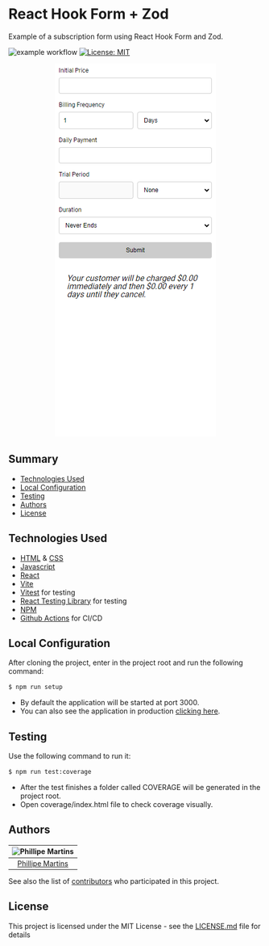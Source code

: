 # React Hook Form + Zod <!-- omit in toc -->

Example of a subscription form using React Hook Form and Zod.

![example workflow](https://github.com/inkasadev/react-hook-form-zod/actions/workflows/deploy-page.yml/badge.svg)
[![License: MIT](https://img.shields.io/badge/License-MIT-yellow.svg)](https://opensource.org/licenses/MIT)

<p align="center" >
    <img src="media/cover.png">
</p>

## Summary <!-- omit in toc -->

- [Technologies Used](#technologies-used)
- [Local Configuration](#local-configuration)
- [Testing](#testing)
- [Authors](#authors)
- [License](#license)

## Technologies Used

- [HTML](https://developer.mozilla.org/en-US/docs/Web/HTML) & [CSS](https://developer.mozilla.org/en-US/docs/Web/CSS)
- [Javascript](https://developer.mozilla.org/en-US/docs/Web/JavaScript)
- [React](https://react.dev/)
- [Vite](https://vitejs.dev/)
- [Vitest](https://vitest.dev/) for testing
- [React Testing Library](https://testing-library.com/docs/react-testing-library/intro/) for testing
- [NPM](https://www.npmjs.com/)
- [Github Actions](https://docs.github.com/en/actions) for CI/CD

## Local Configuration

After cloning the project, enter in the project root and run the following command:

```sh
$ npm run setup
```

- By default the application will be started at port 3000.
- You can also see the application in production [clicking here](https://react-hook-form-zod.surge.sh/).

## Testing

Use the following command to run it:

```sh
$ npm run test:coverage
```

- After the test finishes a folder called COVERAGE will be generated in the project root.
- Open coverage/index.html file to check coverage visually.

## Authors

| ![Phillipe Martins](https://avatars.githubusercontent.com/u/7750404?v=4&s=150) |
| :----------------------------------------------------------------------------: |
|               [Phillipe Martins](https://github.com/inkasadev/)                |

See also the list of
[contributors](https://github.com/inkasadev/studioled/contributors) who
participated in this project.

## License

This project is licensed under the MIT License - see the
[LICENSE.md](LICENSE.md) file for details